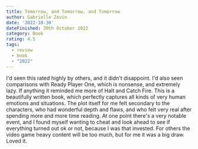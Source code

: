 ```yaml
---
title: Tomorrow, and Tomorrow, and Tomorrow
author: Gabrielle Zevin
date: '2022-10-30'
dateFinished: 30th October 2022
category: Book
rating: 4.5
tags:
  - review
  - book
  - "2022"
---
```


I'd seen this rated highly by others, and it didn't disappoint. I'd also seen comparisons with Ready Player One, which is nonsense, and extremely lazy. If anything it reminded me more of Halt and Catch Fire. This is a beautifully written book, which perfectly captures all kinds of very human emotions and situations. The plot itself for me felt secondary to the characters, who had wonderful depth and flaws, and who felt very real after spending more and more time reading. At one point there's a very notable event, and I found myself wanting to cheat and look ahead to see if everything turned out ok or not, because I was that invested. For others the video game heavy content will be too much, but for me it was a big draw. Loved it.